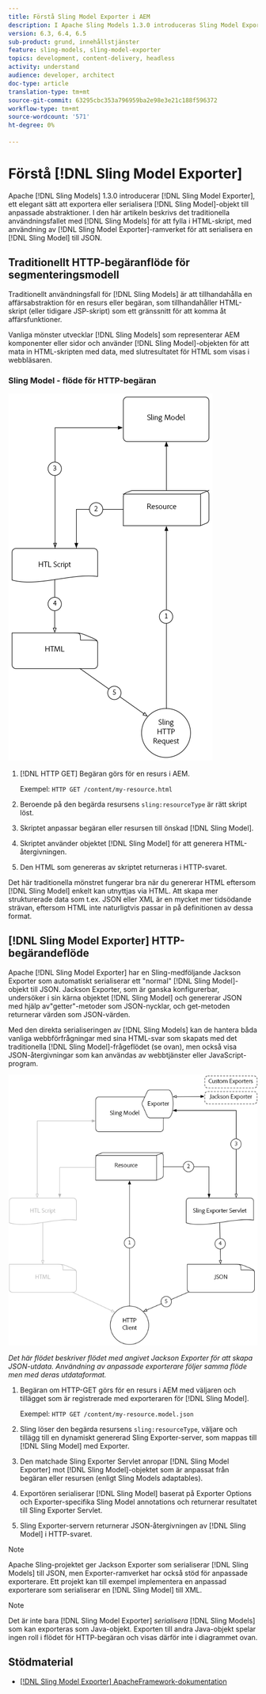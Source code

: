 ```yaml
---
title: Förstå Sling Model Exporter i AEM
description: I Apache Sling Models 1.3.0 introduceras Sling Model Exporter, ett elegant sätt att exportera eller serialisera Sling Model-objekt till anpassade abstraktioner. I den här artikeln beskrivs det traditionella sättet att använda Sling-modeller för att fylla i HTML-skript, med hjälp av Sling Model Exporter-ramverket för att serialisera en Sling-modell till JSON.
version: 6.3, 6.4, 6.5
sub-product: grund, innehållstjänster
feature: sling-models, sling-model-exporter
topics: development, content-delivery, headless
activity: understand
audience: developer, architect
doc-type: article
translation-type: tm+mt
source-git-commit: 63295cbc353a796959ba2e98e3e21c188f596372
workflow-type: tm+mt
source-wordcount: '571'
ht-degree: 0%

---
```



# Förstå [!DNL Sling Model Exporter]

Apache [!DNL Sling Models] 1.3.0 introducerar [!DNL Sling Model Exporter], ett elegant sätt att exportera eller serialisera [!DNL Sling Model]-objekt till anpassade abstraktioner. I den här artikeln beskrivs det traditionella användningsfallet med [!DNL Sling Models] för att fylla i HTML-skript, med användning av [!DNL Sling Model Exporter]-ramverket för att serialisera en [!DNL Sling Model] till JSON.

## Traditionellt HTTP-begäranflöde för segmenteringsmodell

Traditionellt användningsfall för [!DNL Sling Models] är att tillhandahålla en affärsabstraktion för en resurs eller begäran, som tillhandahåller HTML-skript (eller tidigare JSP-skript) som ett gränssnitt för att komma åt affärsfunktioner.

Vanliga mönster utvecklar [!DNL Sling Models] som representerar AEM komponenter eller sidor och använder [!DNL Sling Model]-objekten för att mata in HTML-skripten med data, med slutresultatet för HTML som visas i webbläsaren.

### Sling Model - flöde för HTTP-begäran

![Förfrågningsflöde för segmenteringsmodell](./assets/understand-sling-model-exporter/sling-model-request-flow.png)

1. [!DNL HTTP GET] Begäran görs för en resurs i AEM.

   Exempel: `HTTP GET /content/my-resource.html`

1. Beroende på den begärda resursens `sling:resourceType` är rätt skript löst.

1. Skriptet anpassar begäran eller resursen till önskad [!DNL Sling Model].

1. Skriptet använder objektet [!DNL Sling Model] för att generera HTML-återgivningen.

1. Den HTML som genereras av skriptet returneras i HTTP-svaret.

Det här traditionella mönstret fungerar bra när du genererar HTML eftersom [!DNL Sling Model] enkelt kan utnyttjas via HTML. Att skapa mer strukturerade data som t.ex. JSON eller XML är en mycket mer tidsödande strävan, eftersom HTML inte naturligtvis passar in på definitionen av dessa format.

## [!DNL Sling Model Exporter] HTTP-begärandeflöde

Apache [!DNL Sling Model Exporter] har en Sling-medföljande Jackson Exporter som automatiskt serialiserar ett &quot;normal&quot; [!DNL Sling Model]-objekt till JSON. Jackson Exporter, som är ganska konfigurerbar, undersöker i sin kärna objektet [!DNL Sling Model] och genererar JSON med hjälp av&quot;getter&quot;-metoder som JSON-nycklar, och get-metoden returnerar värden som JSON-värden.

Med den direkta serialiseringen av [!DNL Sling Models] kan de hantera båda vanliga webbförfrågningar med sina HTML-svar som skapats med det traditionella [!DNL Sling Model]-frågeflödet (se ovan), men också visa JSON-återgivningar som kan användas av webbtjänster eller JavaScript-program.

![Sling Model Exporter - flöde för HTTP-begäran](./assets/understand-sling-model-exporter/sling-model-exporter-request-flow.png)

*Det här flödet beskriver flödet med angivet Jackson Exporter för att skapa JSON-utdata. Användning av anpassade exporterare följer samma flöde men med deras utdataformat.*

1. Begäran om HTTP-GET görs för en resurs i AEM med väljaren och tillägget som är registrerade med exporteraren för [!DNL Sling Model].

   Exempel: `HTTP GET /content/my-resource.model.json`

1. Sling löser den begärda resursens `sling:resourceType`, väljare och tillägg till en dynamiskt genererad Sling Exporter-server, som mappas till [!DNL Sling Model] med Exporter.
1. Den matchade Sling Exporter Servlet anropar [!DNL Sling Model Exporter] mot [!DNL Sling Model]-objektet som är anpassat från begäran eller resursen (enligt Sling Models adaptables).
1. Exportören serialiserar [!DNL Sling Model] baserat på Exporter Options och Exporter-specifika Sling Model annotations och returnerar resultatet till Sling Exporter Servlet.
1. Sling Exporter-servern returnerar JSON-återgivningen av [!DNL Sling Model] i HTTP-svaret.

>[!NOTE]
>
>Apache Sling-projektet ger Jackson Exporter som serialiserar [!DNL Sling Models] till JSON, men Exporter-ramverket har också stöd för anpassade exporterare. Ett projekt kan till exempel implementera en anpassad exporterare som serialiserar en [!DNL Sling Model] till XML.

>[!NOTE]
>
>Det är inte bara [!DNL Sling Model Exporter] *serialisera* [!DNL Sling Models] som kan exporteras som Java-objekt. Exporten till andra Java-objekt spelar ingen roll i flödet för HTTP-begäran och visas därför inte i diagrammet ovan.

## Stödmaterial

* [ [!DNL Sling Model Exporter] ApacheFramework-dokumentation](https://sling.apache.org/documentation/bundles/models.html#exporter-framework-since-130)

